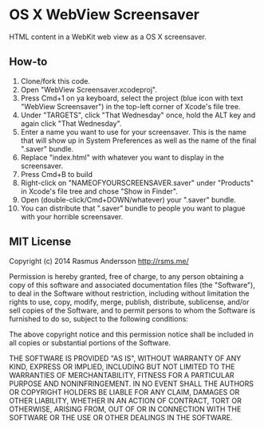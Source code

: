 # OS X WebView Screensaver

HTML content in a WebKit web view as a OS X screensaver.

## How-to

1. Clone/fork this code.
2. Open "WebView Screensaver.xcodeproj".
3. Press Cmd+1 on ya keyboard, select the project (blue icon with text "WebView Screensaver") in the top-left corner of Xcode's file tree.
4. Under "TARGETS", click "That Wednesday" once, hold the ALT key and again click "That Wednesday".
5. Enter a name you want to use for your screensaver. This is the name that will show up in System Preferences as well as the name of the final ".saver" bundle.
6. Replace "index.html" with whatever you want to display in the screensaver.
7. Press Cmd+B to build
8. Right-click on "NAMEOFYOURSCREENSAVER.saver" under "Products" in Xcode's file tree and chose "Show in Finder".
9. Open (double-click/Cmd+DOWN/whatever) your ".saver" bundle.
10. You can distribute that ".saver" bundle to people you want to plague with your horrible screensaver.


## MIT License

Copyright (c) 2014 Rasmus Andersson <http://rsms.me/>

Permission is hereby granted, free of charge, to any person obtaining a copy
of this software and associated documentation files (the "Software"), to deal
in the Software without restriction, including without limitation the rights
to use, copy, modify, merge, publish, distribute, sublicense, and/or sell
copies of the Software, and to permit persons to whom the Software is
furnished to do so, subject to the following conditions:

The above copyright notice and this permission notice shall be included in
all copies or substantial portions of the Software.

THE SOFTWARE IS PROVIDED "AS IS", WITHOUT WARRANTY OF ANY KIND, EXPRESS OR
IMPLIED, INCLUDING BUT NOT LIMITED TO THE WARRANTIES OF MERCHANTABILITY,
FITNESS FOR A PARTICULAR PURPOSE AND NONINFRINGEMENT. IN NO EVENT SHALL THE
AUTHORS OR COPYRIGHT HOLDERS BE LIABLE FOR ANY CLAIM, DAMAGES OR OTHER
LIABILITY, WHETHER IN AN ACTION OF CONTRACT, TORT OR OTHERWISE, ARISING FROM,
OUT OF OR IN CONNECTION WITH THE SOFTWARE OR THE USE OR OTHER DEALINGS IN
THE SOFTWARE.
